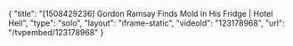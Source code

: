 {
    "title": "[1508429236] Gordon Ramsay Finds Mold in His Fridge | Hotel Hell",
    "type": "solo",
    "layout": "iframe-static",
    "videoId": "123178968",
    "url": "\/tvpembed\/123178968"
}